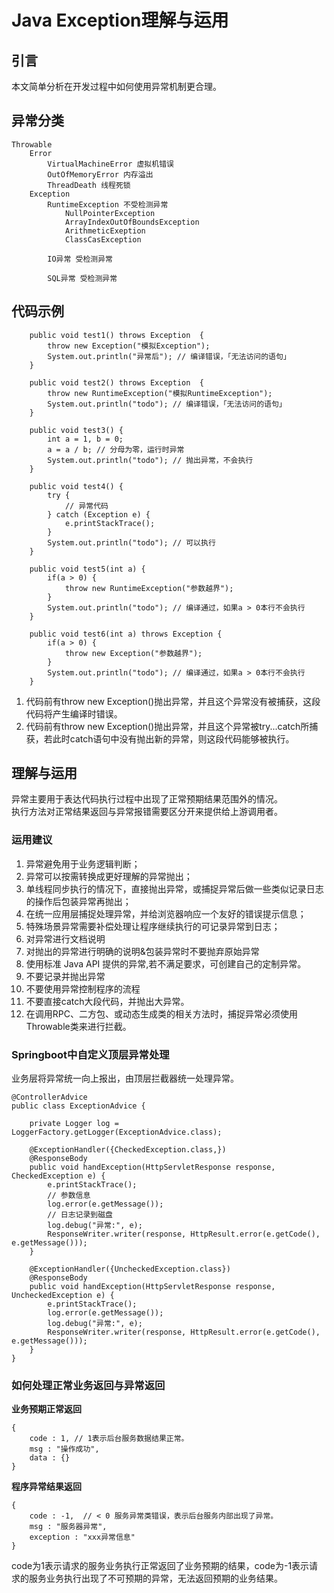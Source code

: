 # Java Exception理解与运用
## 引言
本文简单分析在开发过程中如何使用异常机制更合理。
## 异常分类

```
Throwable
    Error
        VirtualMachineError 虚拟机错误
        OutOfMemoryError 内存溢出
        ThreadDeath 线程死锁
    Exception
        RuntimeException 不受检测异常
            NullPointerException
            ArrayIndexOutOfBoundsException
            ArithmeticExeption
            ClassCasException
            
        IO异常 受检测异常
        
        SQL异常 受检测异常
```

## 代码示例

```
    public void test1() throws Exception  {
        throw new Exception("模拟Exception");
        System.out.println("异常后"); // 编译错误，「无法访问的语句」
    }

    public void test2() throws Exception  {
        throw new RuntimeException("模拟RuntimeException");
        System.out.println("todo"); // 编译错误，「无法访问的语句」
    }

    public void test3() {
        int a = 1, b = 0;
        a = a / b; // 分母为零，运行时异常
        System.out.println("todo"); // 抛出异常，不会执行
    }

    public void test4() {
        try {
            // 异常代码
        } catch (Exception e) {
            e.printStackTrace();
        }
        System.out.println("todo"); // 可以执行
    }

    public void test5(int a) {
        if(a > 0) {
            throw new RuntimeException("参数越界");
        }
        System.out.println("todo"); // 编译通过，如果a > 0本行不会执行
    }

    public void test6(int a) throws Exception {
        if(a > 0) {
            throw new Exception("参数越界");
        }
        System.out.println("todo"); // 编译通过，如果a > 0本行不会执行
    }
```


1. 代码前有throw new Exception()抛出异常，并且这个异常没有被捕获，这段代码将产生编译时错误。
2. 代码前有throw new Exception()抛出异常，并且这个异常被try...catch所捕获，若此时catch语句中没有抛出新的异常，则这段代码能够被执行。


## 理解与运用

异常主要用于表达代码执行过程中出现了正常预期结果范围外的情况。  
执行方法对正常结果返回与异常报错需要区分开来提供给上游调用者。

### 运用建议

1. 异常避免用于业务逻辑判断；
2. 异常可以按需转换成更好理解的异常抛出；
3. 单线程同步执行的情况下，直接抛出异常，或捕捉异常后做一些类似记录日志的操作后包装异常再抛出；
4. 在统一应用层捕捉处理异常，并给浏览器响应一个友好的错误提示信息；
5. 特殊场景异常需要补偿处理让程序继续执行的可记录异常到日志；
6. 对异常进行文档说明
7. 对抛出的异常进行明确的说明&包装异常时不要抛弃原始异常
8. 使用标准 Java API 提供的异常,若不满足要求，可创建自己的定制异常。
9. 不要记录并抛出异常
10. 不要使用异常控制程序的流程
11. 不要直接catch大段代码，并抛出大异常。
12. 在调用RPC、二方包、或动态生成类的相关方法时，捕捉异常必须使用Throwable类来进行拦截。


### Springboot中自定义顶层异常处理
业务层将异常统一向上报出，由顶层拦截器统一处理异常。

```
@ControllerAdvice
public class ExceptionAdvice {

    private Logger log = LoggerFactory.getLogger(ExceptionAdvice.class);

    @ExceptionHandler({CheckedException.class,})
    @ResponseBody
    public void handException(HttpServletResponse response, CheckedException e) {
        e.printStackTrace();
        // 参数信息
        log.error(e.getMessage());
        // 日志记录到磁盘
        log.debug("异常:", e);
        ResponseWriter.writer(response, HttpResult.error(e.getCode(), e.getMessage()));
    }

    @ExceptionHandler({UncheckedException.class})
    @ResponseBody
    public void handException(HttpServletResponse response, UncheckedException e) {
        e.printStackTrace();
        log.error(e.getMessage());
        log.debug("异常:", e);
        ResponseWriter.writer(response, HttpResult.error(e.getCode(), e.getMessage()));
    }
}
```

### 如何处理正常业务返回与异常返回

**业务预期正常返回**

```
{
    code : 1, // 1表示后台服务数据结果正常。
    msg : "操作成功",
    data : {}
}
```

**程序异常结果返回**
```
{
    code : -1,  // < 0 服务异常类错误，表示后台服务内部出现了异常。
    msg : "服务器异常",
    exception : "xxx异常信息"
}
```

code为1表示请求的服务业务执行正常返回了业务预期的结果，code为-1表示请求的服务业务执行出现了不可预期的异常，无法返回预期的业务结果。
